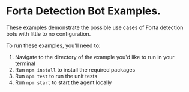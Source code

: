 # Forta Detection Bot Examples.

These examples demonstrate the possible use cases of Forta detection bots with little to no configuration.

To run these examples, you'll need to:

1. Navigate to the directory of the example you'd like to run in your terminal
2. Run `npm install` to install the required packages
3. Run `npm test` to run the unit tests
4. Run `npm start` to start the agent locally
